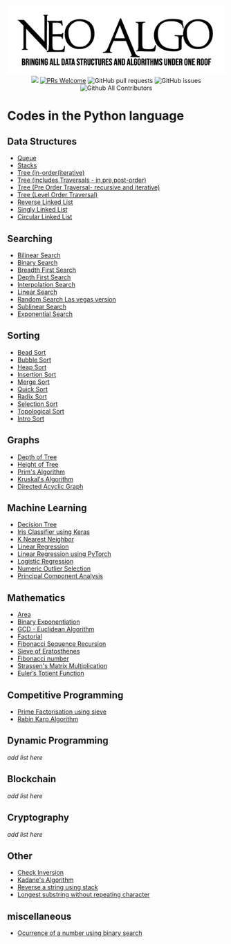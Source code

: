 <p align="center">
    <img src="../img/neo_algo.png"><br>
    <img src="https://img.shields.io/github/license/tesseractcoding/neoalgo?style=flat">
    <a href="http://makeapullrequest.com" target="_blank"><img src="https://img.shields.io/badge/PRs-welcome-brightgreen.svg?style=flat" alt="PRs Welcome"></a>
    <img alt="GitHub pull requests" src="https://img.shields.io/github/issues-pr/tesseractcoding/neoalgo">
    <img alt="GitHub issues" src="https://img.shields.io/github/issues/tesseractcoding/neoalgo">
    <img alt="Github All Contributors" src="https://img.shields.io/github/all-contributors/tesseractcoding/neoalgo">
</p>

# Codes in the Python language

## Data Structures

- [Queue](ds/Queue.py)
- [Stacks](ds/Stacks.py)
- [Tree (in-order(iterative)](ds/Tree_Iterative_InOrder_Traversal.py)
- [Tree (includes Traversals - in,pre,post-order)](ds/Tree_Traversals_In_Pre_Post_Order.py)
- [Tree (Pre Order Traversal- recursive and iterative)](ds/Tree_preOrder_traversal.py)
- [Tree (Level Order Traversal)](ds/Tree_Level_Order_Traversal.py)
- [Reverse Linked List](ds/Reverse_linked_list.py)
- [Singly Linked List](ds/SinglyLinkedList.py)
- [Circular Linked List](ds/Circular_LinkedList.py)

## Searching

- [Bilinear Search](search/bilinear.py)
- [Binary Search](search/binarysearch.py)
- [Breadth First Search](search/bfs.py)
- [Depth First Search](search/dfs.py)
- [Interpolation Search](search/Interpolation_Search.py)
- [Linear Search](search/Linear_Search.py)
- [Random Search Las vegas version](search/random_search_las_vegas.py)
- [Sublinear Search](search/Sublinear_search.ipynb)
- [Exponential Search](search/exponential_search.py)

## Sorting

- [Bead Sort](sort/Bead_Sort.py)
- [Bubble Sort](sort/Bubble_Sort.py)
- [Heap Sort](sort/Heap_sort.py)
- [Insertion Sort](sort/insertion.py)
- [Merge Sort](sort/Merge_Sort.py)
- [Quick Sort](sort/QuickSort.py)
- [Radix Sort](sort/Radix_Sort.py)
- [Selection Sort](sort/Selection_Sort.py)
- [Topological Sort](sort/topological_sort.py)
- [Intro Sort](sort/IntroSort.py)

## Graphs

- [Depth of Tree](graphs/Depth_Of_Tree.py)
- [Height of Tree](graphs/height_of_given_tree.py)
- [Prim's Algorithm](graphs/Prim_Algorithm.py)
- [Kruskal's Algorithm](graphs/Kruskal_Algorithm.py)
- [Directed Acyclic Graph](graphs/Directed_Acyclic_Graph.py)

## Machine Learning

- [Decision Tree](ml/DecisionTree_From_Scratch.ipynb)
- [Iris Classifier using Keras](ml/Iris_Classifier_using_Keras.ipynb)
- [K Nearest Neighbor](ml/K_nearest_neighbors.ipynb)
- [Linear Regression](ml/Linear_Regression.ipynb)
- [Linear Regression using PyTorch](ml/Linear_Regression_using_PyTorch.ipynb)
- [Logistic Regression](ml/Logistic_Regression.ipynb)
- [Numeric Outlier Selection](ml/Numerical_outlier_method.ipynb)
- [Principal Component Analysis](ml/principal_component_analysis.ipynb)

## Mathematics

- [Area](math/Area.py)
- [Binary Exponentiation](math/Binary_Exponentiation.py)
- [GCD - Euclidean Algorithm](math/GCD_Euclidean_Algorithm.py)
- [Factorial](math/factorial.py)
- [Fibonacci Sequence Recursion](math/fibonacci_recursion.py)
- [Sieve of Eratosthenes](math/prime_number_using_sieve_of_Eratosthenes.py)
- [Fibonacci number](math/Fibonacci.py)
- [Strassen's Matrix Multiplication](math/Strassen's_Matrix_Mul.py)
- [Euler’s Totient Function](math/euler_totient_function.py)

## Competitive Programming

- [Prime Factorisation using sieve](cp/Prime_factorisation_using_sieve.py)
- [Rabin Karp Algorithm](cp/Rabin_Karp.py)

## Dynamic Programming

_add list here_

## Blockchain

_add list here_

## Cryptography

_add list here_

## Other

- [Check Inversion](other/Check_Inversion.py)
- [Kadane's Algorithm](other/Kadanes_Algorithm.py)
- [Reverse a string using stack](other/Reverse_string_using_stack.py)
- [Longest substring without repeating character](other/longest_Substring.py)

## miscellaneous

- [Ocurrence of a number using binary search](miscellaneous/find_freq_using_bs.py)
